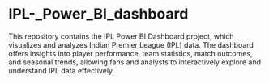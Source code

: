 # IPL-_Power_BI_dashboard
This repository contains the IPL Power BI Dashboard project, which visualizes and analyzes Indian Premier League (IPL) data. The dashboard offers insights into player performance, team statistics, match outcomes, and seasonal trends, allowing fans and analysts to interactively explore and understand IPL data effectively.
